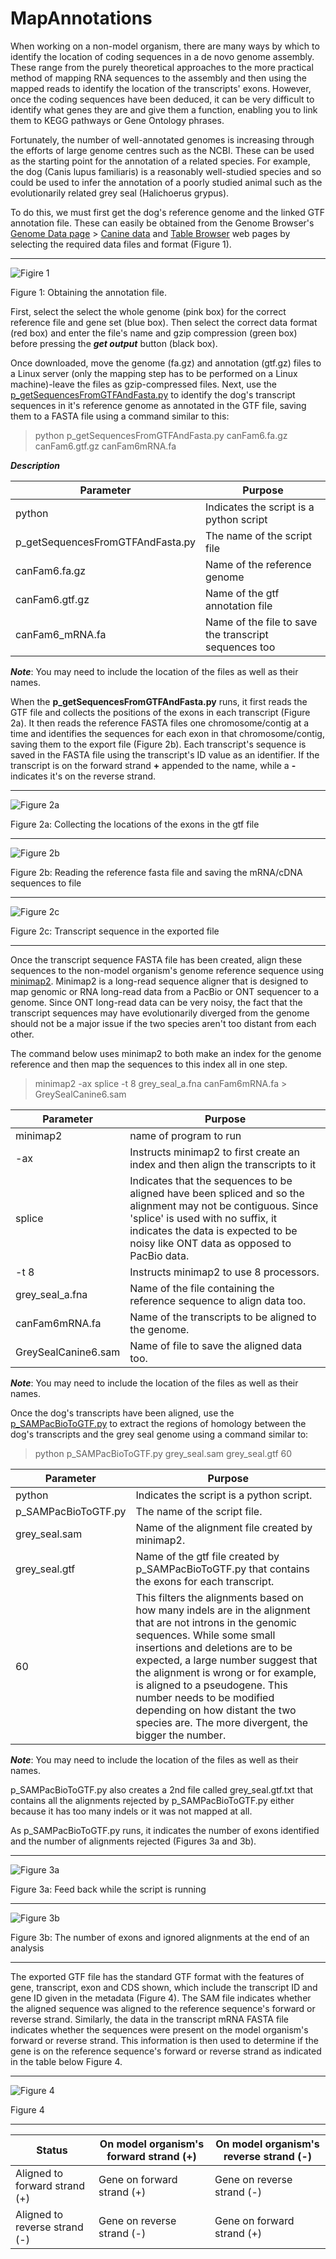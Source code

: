# MapAnnotations

When working on a non-model organism, there are many ways by which to identify the location of coding sequences in a de novo genome assembly. These range from the purely theoretical approaches to the more practical method of mapping RNA sequences to the assembly and then using the mapped reads to identify the location of the transcripts' exons. However, once the coding sequences have been deduced, it can be very difficult to identify what genes they are and give them a function, enabling you to link them to KEGG pathways or Gene Ontology phrases. 

Fortunately, the number of well-annotated genomes is increasing through the efforts of large genome centres such as the NCBI. These can be used as the starting point for the annotation of a related species. For example, the dog (Canis lupus familiaris) is a reasonably well-studied species and so could be used to infer the annotation of a poorly studied animal such as the evolutionarily related grey seal (Halichoerus grypus). 

To do this, we must first get the dog's reference genome and the linked GTF annotation file. These can easily be obtained from the Genome Browser's [Genome Data page](https://hgdownload.soe.ucsc.edu/downloads.html?_gl=1*11ug8p7*_ga*MTMzMDM3MzY1Ny4xNjMyOTIwNTkx*_ga_P5EV0BL192*MTcxOTQzOTk2Mi4yNy4wLjE3MTk0Mzk5NjIuMC4wLjA.) > [Canine data](https://hgdownload.soe.ucsc.edu/goldenPath/canFam6/bigZips/) and [Table Browser](https://genome.ucsc.edu/cgi-bin/hgTables) web pages by selecting the required data files and format (Figure 1).

<hr />

![Figire 1](images/figure1.jpg)

Figure 1: Obtaining the annotation file. 

First, select the select the whole genome (pink box) for the correct reference file and gene set (blue box). Then select the correct data format (red box) and enter the file's name and gzip compression (green box) before pressing the ***get output*** button (black box). 

Once downloaded, move the genome (fa.gz) and annotation (gtf.gz) files to a Linux server (only the mapping step has to be performed on a Linux machine)-leave the files as gzip-compressed files. Next, use the [p_getSequencesFromGTFAndFasta.py](scripts/p_getSequencesFromGTFAndFasta.py) to identify the dog's transcript sequences in it's reference genome as annotated in the GTF file, saving them to a FASTA file using a command similar to this:

> python p_getSequencesFromGTFAndFasta.py canFam6.fa.gz canFam6.gtf.gz canFam6mRNA.fa

***Description*** 

|Parameter|Purpose|
|-|-|
|python|Indicates the script is a python script|
|p_getSequencesFromGTFAndFasta.py|The name of the script file|
|canFam6.fa.gz|Name of the reference genome|
|canFam6.gtf.gz|Name of the gtf annotation file|
|canFam6_mRNA.fa|Name of the file to save the transcript sequences too|

***Note***: You may need to include the location of the files as well as their names.

When the __p_getSequencesFromGTFAndFasta.py__ runs, it first reads the GTF file and collects the positions of the exons in each transcript (Figure 2a). It then reads the reference FASTA files one chromosome/contig at a time and identifies the sequences for each exon in that chromosome/contig, saving them to the export file (Figure 2b). Each transcript's sequence is saved in the FASTA file using the transcript's ID value as an identifier. If the transcript is on the forward strand __+__ appended to the name, while a __-__ indicates it's on the reverse strand. 

<hr />

![Figure 2a](images/figure2a.jpg)

Figure 2a: Collecting the locations of the exons in the gtf file

<hr />

![Figure 2b](images/figure2b.jpg)

Figure 2b: Reading the reference fasta file and saving the mRNA/cDNA sequences to file

<hr />

![Figure 2c](images/figure2c.jpg)

Figure 2c: Transcript sequence in the exported file

<hr />

Once the transcript sequence FASTA file has been created, align these sequences to the non-model organism's genome reference sequence using [minimap2](https://github.com/lh3/minimap2). Minimap2 is a long-read sequence aligner that is designed to map genomic or RNA long-read data from a PacBio or ONT sequencer to a genome. Since ONT long-read data can be very noisy, the fact that the transcript sequences may have evolutionarily diverged from the genome should not be a major issue if the two species aren't too distant from each other. 

The command below uses minimap2 to both make an index for the genome reference and then map the sequences to this index all in one step.  

> minimap2 -ax splice -t 8 grey_seal_a.fna canFam6mRNA.fa \> GreySealCanine6.sam

|Parameter|Purpose|
|-|-|
|minimap2|name of program to run|
|-ax|Instructs minimap2 to first create an index and then align the transcripts to it|
|splice|Indicates that the sequences to be aligned have been spliced and so the alignment may not be contiguous. Since 'splice' is used with no suffix, it indicates the data is expected to be noisy like ONT data as opposed to PacBio data.|
|-t 8|Instructs minimap2 to use 8 processors.|
|grey_seal_a.fna|Name of the file containing the reference sequence to align data too.|
|canFam6mRNA.fa|Name of the transcripts to be aligned to the genome.|
|GreySealCanine6.sam|Name of file to save the aligned data too.|

***Note***: You may need to include the location of the files as well as their names.

Once the dog's transcripts have been aligned, use the [p_SAMPacBioToGTF.py](scripts/p_SAMPacBioToGTF.py) to extract the regions of homology between the dog's transcripts and the grey seal genome using a command similar to:

> python p_SAMPacBioToGTF.py grey_seal.sam grey_seal.gtf 60

|Parameter|Purpose|
|-|-|
|python|Indicates the script is a python script.|
|p_SAMPacBioToGTF.py|The name of the script file.|
|grey_seal.sam|Name of the alignment file created by minimap2.|
|grey_seal.gtf|Name of the gtf file created by p_SAMPacBioToGTF.py that contains the exons for each transcript.|
|60|This filters the alignments based on how many indels are in the alignment that are not  introns in the genomic sequences. While some small insertions and deletions are to be expected, a large number suggest that the alignment is wrong or for example, is aligned to a pseudogene. This number needs to be modified depending on how distant the two species are. The more divergent, the bigger the number.|

***Note***: You may need to include the location of the files as well as their names.

p_SAMPacBioToGTF.py also creates a 2nd file called grey_seal.gtf.txt that contains all the alignments rejected by p_SAMPacBioToGTF.py either because it has too many indels or it was not mapped at all.

As p_SAMPacBioToGTF.py runs, it indicates the number of exons identified and the number of alignments rejected (Figures 3a and 3b).

<hr />

![Figure 3a](images/figure3a.jpg)

Figure 3a: Feed back while the script is running

<hr />

![Figure 3b](images/figure3b.jpg)

Figure 3b: The number of exons and ignored alignments at the end of an analysis

<hr />

The exported GTF file has the standard GTF format with the features of gene, transcript, exon and CDS shown, which include the transcript ID and gene ID given in the metadata (Figure 4). The SAM file indicates whether the aligned sequence was aligned to the reference sequence's forward or reverse strand. Similarly, the data in the transcript mRNA FASTA file indicates whether the sequences were present on the model organism's forward or reverse strand. This information is then used to determine if the gene is on the reference sequence's forward or reverse strand as indicated in the table below Figure 4.

<hr />

![Figure 4](images/figure4.jpg)

Figure 4

<hr />

|Status|On model organism's forward strand (+)|On model organism's reverse strand (-)|
|-|-|-|
|Aligned to forward strand (+)|Gene on forward strand (+)|Gene on reverse strand (-)|
|Aligned to reverse strand (-)|Gene on reverse strand (-)|Gene on forward strand (+)|
